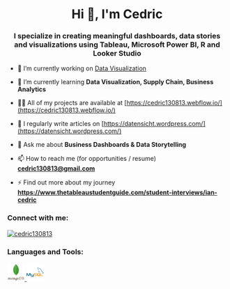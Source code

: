 <h1 align="center">Hi 👋, I'm Cedric</h1>
<h3 align="center">I specialize in creating meaningful dashboards, data stories and visualizations using Tableau, Microsoft Power BI, R and Looker Studio</h3>

- 🔭 I’m currently working on [Data Visualization](https://public.tableau.com/app/profile/cedric130813)

- 🌱 I’m currently learning **Data Visualization, Supply Chain, Business Analytics**

- 👨‍💻 All of my projects are available at [https://cedric130813.webflow.io/](https://cedric130813.webflow.io/)

- 📝 I regularly write articles on [https://datensicht.wordpress.com/](https://datensicht.wordpress.com/)

- 💬 Ask me about **Business Dashboards & Data Storytelling**

- 📫 How to reach me (for opportunities / resume) **cedric130813@gmail.com**

- ⚡ Find out more about my journey **https://www.thetableaustudentguide.com/student-interviews/ian-cedric**

<h3 align="left">Connect with me:</h3>
<p align="left">
<a href="https://linkedin.com/in/cedric130813" target="blank"><img align="center" src="https://raw.githubusercontent.com/rahuldkjain/github-profile-readme-generator/master/src/images/icons/Social/linked-in-alt.svg" alt="cedric130813" height="30" width="40" /></a>
</p>

<h3 align="left">Languages and Tools:</h3>
<p align="left"> <a href="https://www.mongodb.com/" target="_blank" rel="noreferrer"> <img src="https://raw.githubusercontent.com/devicons/devicon/master/icons/mongodb/mongodb-original-wordmark.svg" alt="mongodb" width="40" height="40"/> </a> <a href="https://www.mysql.com/" target="_blank" rel="noreferrer"> <img src="https://raw.githubusercontent.com/devicons/devicon/master/icons/mysql/mysql-original-wordmark.svg" alt="mysql" width="40" height="40"/> </a> </p>
